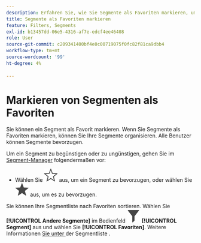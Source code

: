 ```yaml
---
description: Erfahren Sie, wie Sie Segmente als Favoriten markieren, um eine weitere Möglichkeit zur Organisation von Segmenten für eine einfache Verwendung zu erhalten.
title: Segmente als Favoriten markieren
feature: Filters, Segments
exl-id: b13457dd-06e5-4316-af7e-edcf4ee46408
role: User
source-git-commit: c209341400bf4e0c00719075f0fc82f81ca9dbb4
workflow-type: tm+mt
source-wordcount: '99'
ht-degree: 4%

---
```


# Markieren von Segmenten als Favoriten

Sie können ein Segment als Favorit markieren. Wenn Sie Segmente als Favoriten markieren, können Sie Ihre Segmente organisieren. Alle Benutzer können Segmente bevorzugen.

Um ein Segment zu begünstigen oder zu ungünstigen, gehen Sie im [Segment-Manager](/help/components/segments/seg-manage.md) folgendermaßen vor:

* Wählen Sie ![StarOutline](/help/assets/icons/StarOutline.svg) aus, um ein Segment zu bevorzugen, oder wählen Sie ![Star](/help/assets/icons/Star.svg) aus, um es zu bevorzugen.

Sie können Ihre Segmentliste nach Favoriten sortieren. Wählen Sie **[!UICONTROL Andere Segmente]** im Bedienfeld ![Segment](/help/assets/icons/Filter.svg) **[!UICONTROL Segment]** aus und wählen Sie **[!UICONTROL Favoriten]**. Weitere Informationen [ Sie unter ](/help/components/segments/seg-filter.md) der Segmentliste .
